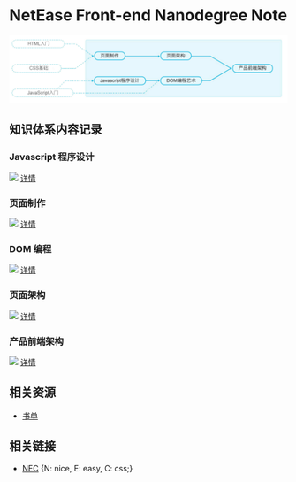 # NetEase Front-end Nanodegree Note

![](img/C/career-path.jpg)

## 知识体系内容记录

### Javascript 程序设计

![](http://progressed.io/bar/68?title=Progress) [详情](JavascriptDesignPattern.md)

### 页面制作

![](http://progressed.io/bar/48?title=Progress) [详情](WebCreation.md)

### DOM 编程

![](http://progressed.io/bar/0?title=Progress) [详情](#)

### 页面架构

![](http://progressed.io/bar/0?title=Progress) [详情](#)

### 产品前端架构

![](http://progressed.io/bar/0?title=Progress) [详情](#)

## 相关资源

- [书单](Booklist.md)

## 相关链接

- [NEC](http://nec.netease.com/) {N: nice, E: easy, C: css;}